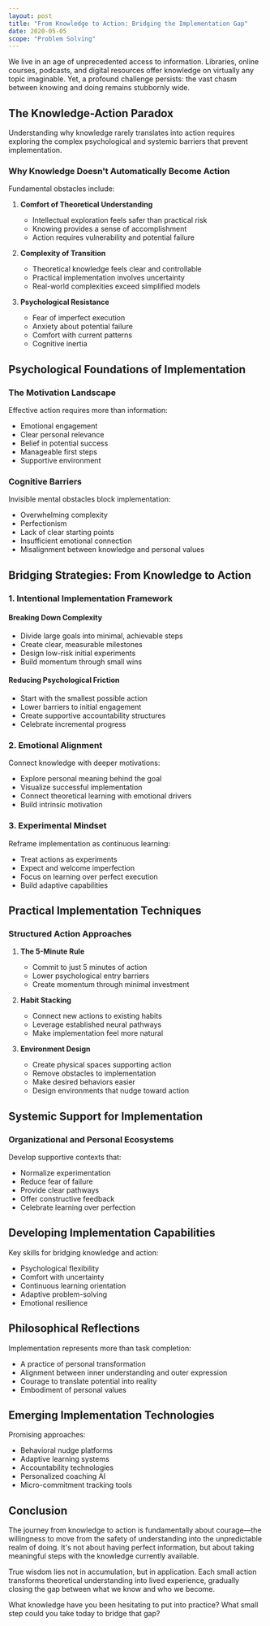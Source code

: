 ```yaml
---
layout: post
title: "From Knowledge to Action: Bridging the Implementation Gap"
date: 2020-05-05
scope: "Problem Solving"
---
```


We live in an age of unprecedented access to information. Libraries, online courses, podcasts, and digital resources offer knowledge on virtually any topic imaginable. Yet, a profound challenge persists: the vast chasm between knowing and doing remains stubbornly wide.

## The Knowledge-Action Paradox

Understanding why knowledge rarely translates into action requires exploring the complex psychological and systemic barriers that prevent implementation.

### Why Knowledge Doesn't Automatically Become Action

Fundamental obstacles include:

1. **Comfort of Theoretical Understanding**
   - Intellectual exploration feels safer than practical risk
   - Knowing provides a sense of accomplishment
   - Action requires vulnerability and potential failure

2. **Complexity of Transition**
   - Theoretical knowledge feels clear and controllable
   - Practical implementation involves uncertainty
   - Real-world complexities exceed simplified models

3. **Psychological Resistance**
   - Fear of imperfect execution
   - Anxiety about potential failure
   - Comfort with current patterns
   - Cognitive inertia

## Psychological Foundations of Implementation

### The Motivation Landscape

Effective action requires more than information:
- Emotional engagement
- Clear personal relevance
- Belief in potential success
- Manageable first steps
- Supportive environment

### Cognitive Barriers

Invisible mental obstacles block implementation:
- Overwhelming complexity
- Perfectionism
- Lack of clear starting points
- Insufficient emotional connection
- Misalignment between knowledge and personal values

## Bridging Strategies: From Knowledge to Action

### 1. Intentional Implementation Framework

#### Breaking Down Complexity
- Divide large goals into minimal, achievable steps
- Create clear, measurable milestones
- Design low-risk initial experiments
- Build momentum through small wins

#### Reducing Psychological Friction
- Start with the smallest possible action
- Lower barriers to initial engagement
- Create supportive accountability structures
- Celebrate incremental progress

### 2. Emotional Alignment

Connect knowledge with deeper motivations:
- Explore personal meaning behind the goal
- Visualize successful implementation
- Connect theoretical learning with emotional drivers
- Build intrinsic motivation

### 3. Experimental Mindset

Reframe implementation as continuous learning:
- Treat actions as experiments
- Expect and welcome imperfection
- Focus on learning over perfect execution
- Build adaptive capabilities

## Practical Implementation Techniques

### Structured Action Approaches

1. **The 5-Minute Rule**
   - Commit to just 5 minutes of action
   - Lower psychological entry barriers
   - Create momentum through minimal investment

2. **Habit Stacking**
   - Connect new actions to existing habits
   - Leverage established neural pathways
   - Make implementation feel more natural

3. **Environment Design**
   - Create physical spaces supporting action
   - Remove obstacles to implementation
   - Make desired behaviors easier
   - Design environments that nudge toward action

## Systemic Support for Implementation

### Organizational and Personal Ecosystems

Develop supportive contexts that:
- Normalize experimentation
- Reduce fear of failure
- Provide clear pathways
- Offer constructive feedback
- Celebrate learning over perfection

## Developing Implementation Capabilities

Key skills for bridging knowledge and action:

- Psychological flexibility
- Comfort with uncertainty
- Continuous learning orientation
- Adaptive problem-solving
- Emotional resilience

## Philosophical Reflections

Implementation represents more than task completion:
- A practice of personal transformation
- Alignment between inner understanding and outer expression
- Courage to translate potential into reality
- Embodiment of personal values

## Emerging Implementation Technologies

Promising approaches:
- Behavioral nudge platforms
- Adaptive learning systems
- Accountability technologies
- Personalized coaching AI
- Micro-commitment tracking tools

## Conclusion

The journey from knowledge to action is fundamentally about courage—the willingness to move from the safety of understanding into the unpredictable realm of doing. It's not about having perfect information, but about taking meaningful steps with the knowledge currently available.

True wisdom lies not in accumulation, but in application. Each small action transforms theoretical understanding into lived experience, gradually closing the gap between what we know and who we become.

What knowledge have you been hesitating to put into practice? What small step could you take today to bridge that gap?